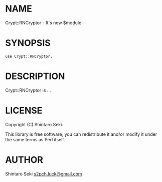 # NAME

Crypt::RNCryptor - It's new $module

# SYNOPSIS

    use Crypt::RNCryptor;

# DESCRIPTION

Crypt::RNCryptor is ...

# LICENSE

Copyright (C) Shintaro Seki.

This library is free software; you can redistribute it and/or modify
it under the same terms as Perl itself.

# AUTHOR

Shintaro Seki <s2pch.luck@gmail.com>
